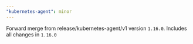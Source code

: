 ```yaml
---
"kubernetes-agent": minor
---
```


Forward merge from release/kubernetes-agent/v1 version `1.16.0`. Includes all changes in `1.16.0`
